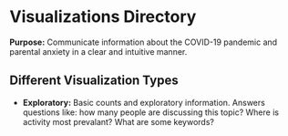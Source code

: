 # Visualizations Directory

**Purpose:** Communicate information about the COVID-19 pandemic and parental anxiety in a clear and intuitive manner.

## Different Visualization Types

* **Exploratory:** Basic counts and exploratory information. Answers questions like: how many people are discussing this topic? Where is activity most prevalant? What are some keywords?
